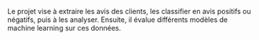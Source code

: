 Le projet vise à extraire les avis des clients, les classifier en avis positifs ou négatifs, puis à les analyser. Ensuite, il évalue différents modèles de machine learning sur ces données. 
